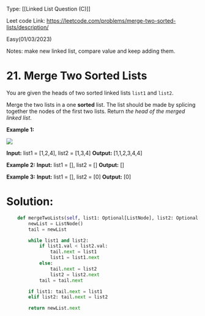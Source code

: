 Type: [[Linked List Question (C)]]

Leet code Link: https://leetcode.com/problems/merge-two-sorted-lists/description/

Easy(01/03/2023)

Notes: make new linked list, compare value and keep adding them.

# 21. Merge Two Sorted Lists

You are given the heads of two sorted linked lists `list1` and `list2`.

Merge the two lists in a one **sorted** list. The list should be made by splicing together the nodes of the first two lists.
Return _the head of the merged linked list_.

**Example 1:**

![](https://assets.leetcode.com/uploads/2020/10/03/merge_ex1.jpg)

**Input:** list1 = [1,2,4], list2 = [1,3,4]
**Output:** [1,1,2,3,4,4]

**Example 2:**
**Input:** list1 = [], list2 = []
**Output:** []

**Example 3:**
**Input:** list1 = [], list2 = [0]
**Output:** [0]

# Solution:

```python
    def mergeTwoLists(self, list1: Optional[ListNode], list2: Optional[ListNode]) -> Optional[ListNode]:
        newList = ListNode()
        tail = newList

        while list1 and list2:
            if list1.val < list2.val:
                tail.next = list1
                list1 = list1.next
            else:
                tail.next = list2
                list2 = list2.next
            tail = tail.next

        if list1: tail.next = list1
        elif list2: tail.next = list2

        return newList.next
```